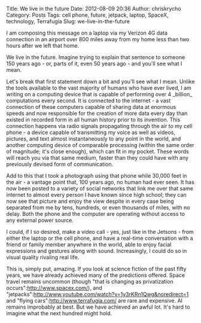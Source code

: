 Title: We live in the future
Date: 2012-08-09 20:36
Author: chriskrycho
Category: Posts
Tags: cell phone, future, jetpack, laptop, SpaceX, technology, Terrafugia
Slug: we-live-in-the-future

I am composing this message on a laptop via my Verizon 4G data
connection in an airport over 800 miles away from my home less than two
hours after we left that home.

We live in the future. Imagine trying to explain that sentence to
someone 150 years ago - or, parts of it, even 50 years ago - and you'll
see what I mean.<!--more-->

Let's break that first statement down a bit and you'll see what I mean.
Unlike the tools available to the vast majority of humans who have ever
lived, I am writing on a computing device that is capable of performing
over 4 \_billion\_ computations every second. It is connected to the
internet - a vast connection of these computers capable of sharing data
at enormous speeds and now responsible for the creation of more data
every day than existed in recorded form in all human history prior to
its invention. This connection happens via radio signals propagating
through the air to my cell phone - a device capable of transmitting my
voice as well as videos, pictures, and text almost instantaneously to
any point in the world, and another computing device of comparable
processing (within the same order of magnitude; it's close enough),
which can fit in my pocket. These words will reach you via that same
medium, faster than they could have with any previously devised form of
communication.

Add to this that I took a photograph using that phone while 30,000 feet
in the air - a vantage point that, 100 years ago, no human had ever
seen. It has now been posted to a variety of social networks that link
me over that same internet to almost every person I have known since
high school; they can now see that picture and enjoy the view despite in
every case being separated from me by tens, hundreds, or even thousands
of miles, with no delay. Both the phone and the computer are operating
without access to any external power source.

I could, if I so desired, make a video call - yes, just like in the
Jetsons - from either the laptop or the cell phone, and have a real-time
conversation with a friend or family member anywhere in the world, able
to enjoy facial expressions and gestures along with sound. Increasingly,
I could do so in visual quality rivaling real life.

This is, simply put, amazing. If you look at science fiction of the past
fifty years, we have already achieved many of the predictions offered.
Space travel remains uncommon (though "that is changing as privatization
occurs":http://www.spacex.com/), and
"jetpacks":http://www.youtube.com/watch?v=1y3rKRn1Qwg&noredirect=1 and
"flying cars":http://www.terrafugia.com/ are rare and expensive. AI
remains improbably at best. But we have achieved an awful lot. It's hard
to imagine what the next hundred might hold.
